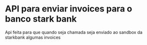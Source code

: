 # API para enviar invoices para o banco stark bank

Api feita para que quando seja chamada seja enviado ao sandbox da starkbank algumas invoices